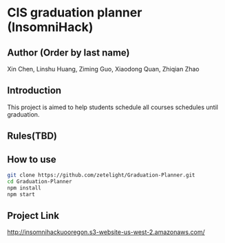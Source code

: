 # CIS graduation planner (InsomniHack)

## Author (Order by last name)

Xin Chen, Linshu Huang,  Ziming Guo, Xiaodong Quan, Zhiqian Zhao

## Introduction

This project is aimed to help students schedule all courses schedules until graduation.

## Rules(TBD)

## How to use

``` bash
git clone https://github.com/zetelight/Graduation-Planner.git
cd Graduation-Planner
npm install
npm start
```

## Project Link
http://insomnihackuooregon.s3-website-us-west-2.amazonaws.com/
